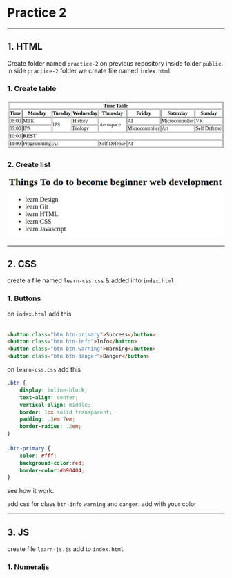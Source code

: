 # Practice 2

---

## 1. HTML
Create folder named `practice-2` on previous repository inside folder `public`. in side `practice-2` folder we create file named `index.html`

### 1. Create table

![](./assets/time-table.png)

### 2. Create list

![](./assets/list-become-beginner-web-developer.png)

---

## 2. CSS
create a file named `learn-css.css` & added into `index.html`

### 1. Buttons

on `index.html` add this

```html

<button class="btn btn-primary">Success</button>
<button class="btn btn-info">Info</button>
<button class="btn btn-warning">Warning</button>
<button class="btn btn-danger">Danger</button>

```

on `learn-css.css` add this

```css
.btn {
    display: inline-block;
    text-align: center;
    vertical-align: middle;
    border: 1px solid transparent;
    padding: .3em 7em;
    border-radius: .2em;
}

.btn-primary {
    color: #fff;
    background-color:red;
    border-color:#b90404;
}
```

see how it work.

add css for class `btn-info` `warning` and `danger`. add with your color

---

## 3. JS

create file `learn-js.js` add to `index.html`

### 1. [Numeraljs](http://numeraljs.com/)


